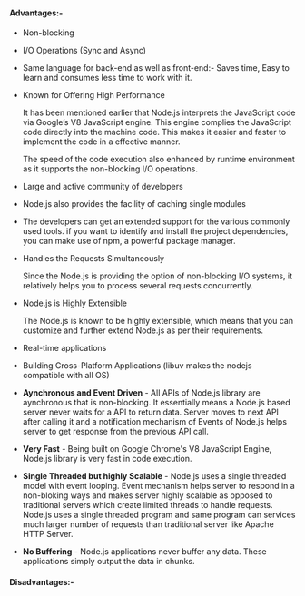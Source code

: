 #### Advantages:-

- Non-blocking

- I/O Operations (Sync and Async)

- Same language for back-end as well as front-end:- Saves time, Easy to learn and consumes less time to work with it.

- Known for Offering High Performance

  It has been mentioned earlier that Node.js interprets the JavaScript code via Google’s V8 JavaScript engine. This engine complies the JavaScript code directly into the machine code. This makes it easier and faster to implement the code in a effective manner.

  The speed of the code execution also enhanced by runtime environment as it supports the non-blocking I/O operations.

- Large and active community of developers

- Node.js also provides the facility of caching single modules

- The developers can get an extended support for the various commonly used tools. if you want to identify and install the project dependencies, you can make use of npm, a powerful package manager.

- Handles the Requests Simultaneously

  Since the Node.js is providing the option of non-blocking I/O systems, it relatively helps you to process several requests concurrently.

- Node.js is Highly Extensible

  The Node.js is known to be highly extensible, which means that you can customize and further extend Node.js as per their requirements.

- Real-time applications

- Building Cross-Platform Applications (libuv makes the nodejs compatible with all OS)

- **Aynchronous and Event Driven** - All APIs of Node.js library are aynchronous that is non-blocking. It essentially means a Node.js based server never waits for a API to return data. Server moves to next API after calling it and a notification mechanism of Events of Node.js helps server to get response from the previous API call.

- **Very Fast** - Being built on Google Chrome's V8 JavaScript Engine, Node.js library is very fast in code execution.

- **Single Threaded but highly Scalable** - Node.js uses a single threaded model with event looping. Event mechanism helps server to respond in a non-bloking ways and makes server highly scalable as opposed to traditional servers which create limited threads to handle requests. Node.js uses a single threaded program and same program can services much larger number of requests than traditional server like Apache HTTP Server.

- **No Buffering** - Node.js applications never buffer any data. These applications simply output the data in chunks.



#### Disadvantages:-